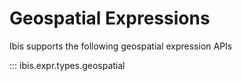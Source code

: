 # Geospatial Expressions

Ibis supports the following geospatial expression APIs

::: ibis.expr.types.geospatial
